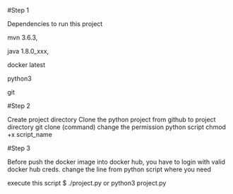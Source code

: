 #Step 1

Dependencies to run this project

mvn 3.6.3,

java 1.8.0_xxx,

docker latest

python3

git

#Step 2

Create project directory Clone the python project from github to project directory git clone (command) change the permission python script chmod +x script_name

#Step 3

Before push the docker image into docker hub, you have to login with valid docker hub creds. change the line from python script where you need

execute this script $ ./project.py or python3 project.py
